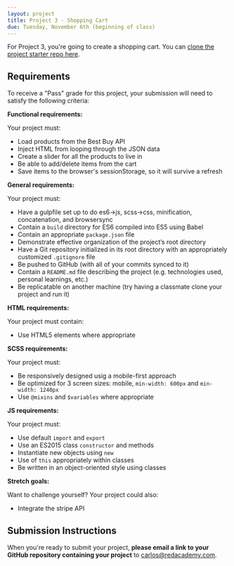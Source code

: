 ```yaml
---
layout: project
title: Project 3 - Shopping Cart
due: Tuesday, November 6th (beginning of class)
---
```


For Project 3, you're going to create a shopping cart. You can [clone the project starter repo here](https://github.com/redacademy/best-buy).

## Requirements

To receive a "Pass" grade for this project, your submission will need to satisfy the following criteria:

**Functional requirements:**

Your project must:

- Load products from the Best Buy API
- Inject HTML from looping through the JSON data
- Create a slider for all the products to live in
- Be able to add/delete items from the cart
- Save items to the browser's sessionStorage, so it will survive a refresh

**General requirements:**

Your project must:

- Have a gulpfile set up to do es6->js, scss->css, minification, concatenation, and browsersync 
- Contain a `build` directory for ES6 compiled into ES5 using Babel
- Contain an appropriate `package.json` file
- Demonstrate effective organization of the project’s root directory
- Have a Git repository initialized in its root directory with an appropriately customized `.gitignore` file
- Be pushed to GitHub (with all of your commits synced to it)
- Contain a `README.md` file describing the project (e.g. technologies used, personal learnings, etc.)
- Be replicatable on another machine (try having a classmate clone your project and run it)

**HTML requirements:**

Your project must contain:

- Use HTML5 elements where appropriate

**SCSS requirements:**

Your project must:

- Be responsively designed usig a mobile-first approach
- Be optimized for 3 screen sizes: mobile, `min-width: 600px` and `min-width: 1240px`
- Use `@mixins` and `$variables` where appropriate

**JS requirements:**

Your project must:

- Use default `import` and `export`
- Use an ES2015 class `constructor` and methods
- Instantiate new objects using `new`
- Use of `this` appropriately within classes
- Be written in an object-oriented style using classes

**Stretch goals:**

Want to challenge yourself? Your project could also:

- Integrate the stripe API


## Submission Instructions

When you're ready to submit your project, **please email a link to your GitHub repository containing your project** to carlos@redacademy.com.
